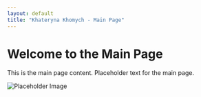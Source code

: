 ```yaml
---
layout: default
title: "Khateryna Khomych - Main Page"
---
```


<div id="home" class="content">
    <h1 class="text-center text-3xl font-bold">Welcome to the Main Page</h1>
    <p class="text-center mt-4">This is the main page content. Placeholder text for the main page.</p>
    <div class="flex justify-center mt-4">
        <img src="https://via.placeholder.com/600x400" alt="Placeholder Image" class="rounded">
    </div>
</div>